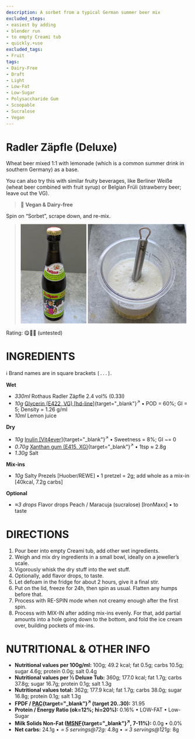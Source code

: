 ```yaml
---
description: A sorbet from a typical German summer beer mix
excluded_steps:
- easiest by adding
- blender run
- to empty Creami tub
- quickly.+use
excluded_tags:
- Fruit
tags:
- Dairy-Free
- Draft
- Light
- Low-Fat
- Low-Sugar
- Polysaccharide Gum
- Scoopable
- Sucralose
- Vegan
---
```

# Radler Zäpfle (Deluxe)

Wheat beer mixed 1:1 with lemonade (which is a common summer drink in southern Germany) as a base.

You can also try this with similar fruity beverages,
like Berliner Weiße (wheat beer combined with fruit syrup) or Belgian Früli (strawberry beer; leave out the VG).

> 🌿 **Vegan & Dairy-free**

Spin on “Sorbet”, scrape down, and re-mix.

> <img width=180 alt="Beer bottle" src="radler-zäpfle_2025-07-04_0.jpg" class="zoomable" />
> <img width=270 alt="Whisked" src="radler-zäpfle_2025-07-04_1.jpg" class="zoomable" />

Rating: 😋🍺🍋 (untested)

# INGREDIENTS

ℹ️ Brand names are in square brackets `[...]`.

**Wet**

  - _330ml_ Rothaus Radler Zäpfle 2.4 vol% (0.33l)
  - _10g_ [Glycerin (E422, VG) \[hd-line\]](/ice-creamery/info/ingredients/#vegetable-glycerin-glycerol-vg-e422){target="_blank"}<sup>↗</sup> • POD = 60%; GI = 5; Density = 1.26 g/ml
  - _10ml_ Lemon juice

**Dry**

  - _10g_ [Inulin \[Vit4ever\]](/ice-creamery/info/ingredients/#inulin){target="_blank"}<sup>↗</sup> • Sweetness = 8%; GI ~= 0
  - _0.70g_ [Xanthan gum (E415, XG)](/ice-creamery/info/ingredients/#xanthan-gum-xg-e415){target="_blank"}<sup>↗</sup> • 1tsp ≈ 2.8g
  - _1.30g_ Salt

**Mix-ins**

  - _10g_ Salty Prezels [Huober/REWE] • 1 pretzel = 2g; add whole as a mix-in [40kcal, 7.2g carbs]

**Optional**

  - _≈3 drops_ Flavor drops Peach / Maracuja (sucralose) [IronMaxx] • to taste

# DIRECTIONS

 1. Pour beer into empty Creami tub, add other wet ingredients.
 1. Weigh and mix dry ingredients in a small bowl, ideally on a jeweller’s scale.
 1. Vigorously whisk the dry stuff into the wet stuff.
 1. Optionally, add flavor drops, to taste.
 1. Let defoam in the fridge for about 2 hours, give it a final stir.
 1. Put on the lid, freeze for 24h, then spin as usual. Flatten any humps before that.
 1. Process with RE-SPIN mode when not creamy enough after the first spin.
 1. Process with MIX-IN after adding mix-ins evenly. For that, add partial amounts into a hole going down to the bottom, and fold the ice cream over, building pockets of mix-ins.

# NUTRITIONAL & OTHER INFO
- **Nutritional values per 100g/ml:** 100g; 49.2 kcal; fat 0.5g; carbs 10.5g; sugar 4.6g; protein 0.0g; salt 0.4g
- **Nutritional values per ½ Deluxe Tub:** 360g; 177.0 kcal; fat 1.7g; carbs 37.8g; sugar 16.7g; protein 0.1g; salt 1.3g
- **Nutritional values total:** 362g; 177.9 kcal; fat 1.7g; carbs 38.0g; sugar 16.8g; protein 0.1g; salt 1.3g
- **FPDF / [PAC](/ice-creamery/info/glossary/#potere-anti-congelante-pac){target="_blank"}<sup>↗</sup> (target 20..30):** 31.95
- **Protein / Energy Ratio (ok=12%; hi=20%):** 0.16% • LOW-FAT • Low-Sugar
- **Milk Solids Non-Fat ([MSNF](/ice-creamery/info/glossary/#milk-solids-not-fat-msnf){target="_blank"}<sup>↗</sup>, 7-11%):** 0.0g • 0.0%
- **Net carbs:** 24.1g • *∝ 5 servings@72g:* 4.8g • *∝ 3 servings@121g:* 8g
